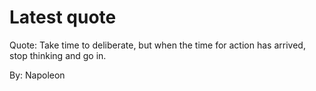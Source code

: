 # Latest quote 

Quote: Take time to deliberate, but when the time for action has arrived, stop thinking and go in. 

By: Napoleon